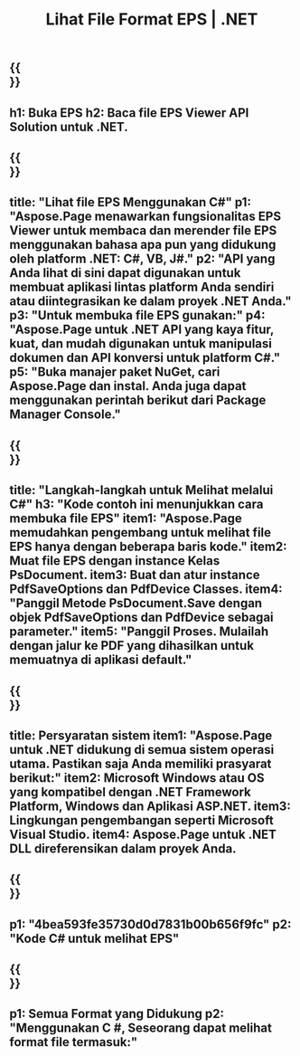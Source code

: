 ﻿---
translation: true
template: /_templates/_viewer-child-net.md
title: Lihat File Format EPS | .NET
url: /net/viewer/eps/
description: Buka untuk melihat file EPS. Kode sumber C# untuk memuat, merender, dan menampilkan dokumen EPS di .NET Framework Platform, Windows, dan Aplikasi ASP.NET.
informat: EPS
otherformats: XPS PS
---

{{<section banner>}}
---
h1: Buka EPS
h2: Baca file EPS Viewer API Solution untuk .NET.
---

{{<section overview>}}
---
title: "Lihat file EPS Menggunakan C#"
p1: "Aspose.Page menawarkan fungsionalitas EPS Viewer untuk membaca dan merender file EPS menggunakan bahasa apa pun yang didukung oleh platform .NET: C#, VB, J#."
p2: "API yang Anda lihat di sini dapat digunakan untuk membuat aplikasi lintas platform Anda sendiri atau diintegrasikan ke dalam proyek .NET Anda."
p3: "Untuk membuka file EPS gunakan:"
p4: "Aspose.Page untuk .NET API yang kaya fitur, kuat, dan mudah digunakan untuk manipulasi dokumen dan API konversi untuk platform C#."
p5: "Buka manajer paket NuGet, cari Aspose.Page dan instal. Anda juga dapat menggunakan perintah berikut dari Package Manager Console."
---

{{<section feature1>}}
---
title: "Langkah-langkah untuk Melihat melalui C#"
h3: "Kode contoh ini menunjukkan cara membuka file EPS"
item1: "Aspose.Page memudahkan pengembang untuk melihat file EPS hanya dengan beberapa baris kode."
item2: Muat file EPS dengan instance Kelas PsDocument.
item3: Buat dan atur instance PdfSaveOptions dan PdfDevice Classes.
item4: "Panggil Metode PsDocument.Save dengan objek PdfSaveOptions dan PdfDevice sebagai parameter."
item5: "Panggil Proses. Mulailah dengan jalur ke PDF yang dihasilkan untuk memuatnya di aplikasi default."
---

{{<section feature2>}}
---
title: Persyaratan sistem
item1: "Aspose.Page untuk .NET didukung di semua sistem operasi utama. Pastikan saja Anda memiliki prasyarat berikut:"
item2: Microsoft Windows atau OS yang kompatibel dengan .NET Framework Platform, Windows dan Aplikasi ASP.NET.
item3: Lingkungan pengembangan seperti Microsoft Visual Studio.
item4: Aspose.Page untuk .NET DLL direferensikan dalam proyek Anda.
---

{{<section gist>}}
---
p1: "4bea593fe35730d0d7831b00b656f9fc"
p2: "Kode C# untuk melihat EPS"
---

{{<section otherformats>}}
---
p1: Semua Format yang Didukung
p2: "Menggunakan C #, Seseorang dapat melihat format file termasuk:"
---

